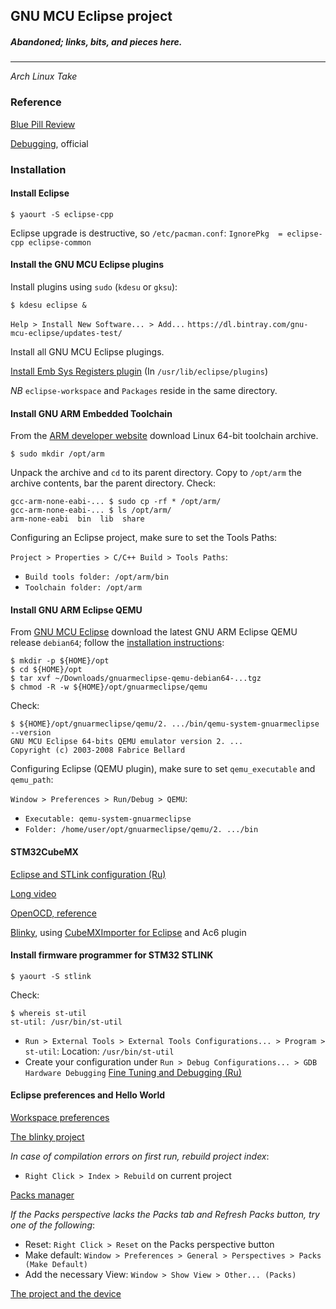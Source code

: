 ## GNU MCU Eclipse project
##### Abandoned; links, bits, and pieces here.
---
_Arch Linux Take_

### Reference
[Blue Pill Review](https://blog.aignacio.com/2017/07/03/http-wiki-stm32duino-com-index-php-title-blue_pill/)

[Debugging](https://gnu-mcu-eclipse.github.io/debug/install/), official

### Installation
#### Install Eclipse
```
$ yaourt -S eclipse-cpp
```
Eclipse upgrade is destructive, so `/etc/pacman.conf`:
`IgnorePkg  = eclipse-cpp eclipse-common`

#### Install the GNU MCU Eclipse plugins
Install plugins using `sudo` (`kdesu` or `gksu`):
```
$ kdesu eclipse &
```
`Help > Install New Software... > Add...`
`https://dl.bintray.com/gnu-mcu-eclipse/updates-test/`

Install all GNU MCU Eclipse plugings.

[Install Emb Sys Registers plugin](https://mcuoneclipse.com/2017/07/26/embsysregview-0-2-6-for-eclipse-neon-and-oxygen/) (In `/usr/lib/eclipse/plugins`)

*NB* `eclipse-workspace` and `Packages` reside in the same directory.

#### Install GNU ARM Embedded Toolchain
From the [ARM developer website](https://developer.arm.com/open-source/gnu-toolchain/gnu-rm/downloads) download Linux 64-bit toolchain archive.
```
$ sudo mkdir /opt/arm
```
Unpack the archive and `cd` to its parent directory. Copy to `/opt/arm` the archive contents, bar the parent directory. Check:
```
gcc-arm-none-eabi-... $ sudo cp -rf * /opt/arm/
gcc-arm-none-eabi-... $ ls /opt/arm/
arm-none-eabi  bin  lib  share
```
Configuring an Eclipse project, make sure to set the Tools Paths:

`Project > Properties > C/C++ Build > Tools Paths`:

- `Build tools folder: /opt/arm/bin`
- `Toolchain folder: /opt/arm`

#### Install GNU ARM Eclipse QEMU

From [GNU MCU Eclipse](https://github.com/gnu-mcu-eclipse/qemu/releases) download the latest GNU ARM Eclipse QEMU release `debian64`; follow the [installation instructions](https://gnu-mcu-eclipse.github.io/qemu/install/):
```
$ mkdir -p ${HOME}/opt
$ cd ${HOME}/opt
$ tar xvf ~/Downloads/gnuarmeclipse-qemu-debian64-...tgz
$ chmod -R -w ${HOME}/opt/gnuarmeclipse/qemu
```
Check:
```
$ ${HOME}/opt/gnuarmeclipse/qemu/2. .../bin/qemu-system-gnuarmeclipse --version
GNU MCU Eclipse 64-bits QEMU emulator version 2. ...
Copyright (c) 2003-2008 Fabrice Bellard
```
Configuring Eclipse (QEMU plugin), make sure to set `qemu_executable` and `qemu_path`:

`Window > Preferences > Run/Debug > QEMU`:

- `Executable: qemu-system-gnuarmeclipse`
- `Folder: /home/user/opt/gnuarmeclipse/qemu/2. .../bin`

#### STM32CubeMX
[Eclipse and STLink configuration (Ru)](http://we.easyelectronics.ru/STM32/stm32cubemx-start-code-eclipse-bystryy-start-otladka-v-eclipse-cherez-st-link-discovery.html)

[Long video](https://www.youtube.com/watch?v=ttqRsBJQu4E)

[OpenOCD, reference](https://gnu-mcu-eclipse.github.io/debug/openocd/)

[Blinky](https://www.exclude.se/2017/06/02/stm32f103c8t6-st-link-v2-blinky-example/), using [CubeMXImporter for Eclipse](https://github.com/cnoviello/CubeMXImporter) and Ac6 plugin

#### Install firmware programmer for STM32 STLINK
```
$ yaourt -S stlink
```
Check:
```
$ whereis st-util
st-util: /usr/bin/st-util
```
- `Run > External Tools > External Tools Configurations... > Program > st-util`: Location: `/usr/bin/st-util`
- Create your configuration under `Run > Debug Configurations... > GDB Hardware Debugging`
[Fine Tuning and Debugging (Ru)](http://pavelruban.org/nastroyka-debaga-arm-cortex-m3-stm32f10x-v-eclipse-s-stlink-v2)

#### Eclipse preferences and Hello World
[Workspace preferences](https://gnu-mcu-eclipse.github.io/eclipse/workspace/preferences/)

[The blinky project](https://gnu-mcu-eclipse.github.io/tutorials/blinky-arm/)

_In case of compilation errors on first run, rebuild project index_:

- `Right Click > Index > Rebuild` on current project

[Packs manager](https://gnu-mcu-eclipse.github.io/plugins/packs-manager/)

_If the Packs perspective lacks the Packs tab and Refresh Packs button, try one of the following_:

- Reset: `Right Click > Reset` on the Packs perspective button
- Make default: `Window > Preferences > General > Perspectives > Packs (Make Default)`
- Add the necessary View: `Window > Show View > Other... (Packs)`

[The project and the device](https://gnu-mcu-eclipse.github.io/eclipse/project/assign-device/)
